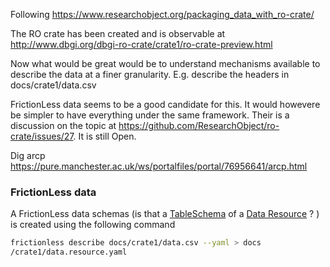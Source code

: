Following https://www.researchobject.org/packaging_data_with_ro-crate/

The RO crate has been created and is observable at http://www.dbgi.org/dbgi-ro-crate/crate1/ro-crate-preview.html

Now what would be great would be to understand mechanisms available to describe the data at a finer granularity. E.g. describe the headers in docs/crate1/data.csv

FrictionLess data seems to be a good candidate for this. It would howevere be simpler to have everything under the same framework. Their is a discussion on the topic at https://github.com/ResearchObject/ro-crate/issues/27. It is still Open.

Dig arcp https://pure.manchester.ac.uk/ws/portalfiles/portal/76956641/arcp.html


### FrictionLess data

A FrictionLess data schemas (is that a [TableSchema](https://specs.frictionlessdata.io/table-schema/#types-and-formats) of a [Data Resource](https://specs.frictionlessdata.io/data-resource/#examples) ? ) is created using the following command 

```bash
frictionless describe docs/crate1/data.csv --yaml > docs
/crate1/data.resource.yaml
```

